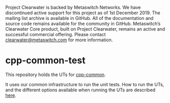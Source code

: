 Project Clearwater is backed by Metaswitch Networks.  We have discontinued active support for this project as of 1st December 2019.  The mailing list archive is available in GitHub.  All of the documentation and source code remains available for the community in GitHub.  Metaswitch’s Clearwater Core product, built on Project Clearwater, remains an active and successful commercial offering.  Please contact clearwater@metaswitch.com for more information.

# cpp-common-test

This repository holds the UTs for [cpp-common](https://github.com/Metaswitch/cpp-common).

It uses our common infrastructure to run the unit tests. How to run the UTs, and the different options available when running the UTs are described [here](http://clearwater.readthedocs.io/en/latest/Running_unit_tests.html#c-unit-tests).
